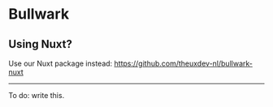 # Bullwark

## Using Nuxt?
Use our Nuxt package instead: https://github.com/theuxdev-nl/bullwark-nuxt

---
To do: write this.

